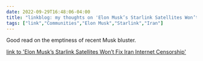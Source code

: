 ---date: 2022-09-29T16:48:06-04:00title: "linkblog: my thoughts on 'Elon Musk’s Starlink Satellites Won’t Fix Iran Internet Censorship'"tags: ["link","Communities","Elon Musk","Starlink","Iran"]---Good read on the emptiness of recent Musk bluster. [link to 'Elon Musk’s Starlink Satellites Won’t Fix Iran Internet Censorship'](https://theintercept.com/2022/09/27/elon-musk-iran-protest-starlink-internet/)